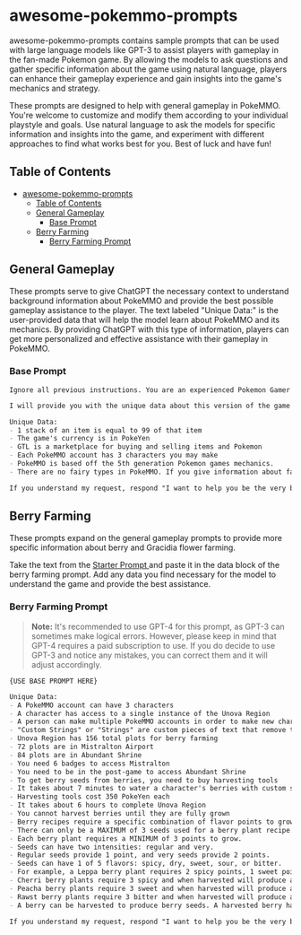 # awesome-pokemmo-prompts

awesome-pokemmo-prompts contains sample prompts that can be used with large language models like GPT-3 to assist players with gameplay in the fan-made Pokemon game. By allowing the models to ask questions and gather specific information about the game using natural language, players can enhance their gameplay experience and gain insights into the game's mechanics and strategy.

These prompts are designed to help with general gameplay in PokeMMO. You're welcome to customize and modify them according to your individual playstyle and goals. Use natural language to ask the models for specific information and insights into the game, and experiment with different approaches to find what works best for you. Best of luck and have fun!


## Table of Contents

- [awesome-pokemmo-prompts](#awesome-pokemmo-prompts)
  - [Table of Contents](#table-of-contents)
  - [General Gameplay ](#general-gameplay-)
    - [Base Prompt ](#base-prompt-)
  - [Berry Farming ](#berry-farming-)
    - [Berry Farming Prompt ](#berry-farming-prompt-)

## General Gameplay <a id="general-gameplay-"></a>

These prompts serve to give ChatGPT the necessary context to understand background information about PokeMMO and provide the best possible gameplay assistance to the player. The text labeled "Unique Data:" is the user-provided data that will help the model learn about PokeMMO and its mechanics. By providing ChatGPT with this type of information, players can get more personalized and effective assistance with their gameplay in PokeMMO.


### Base Prompt <a id="base-prompt-">
```markdown
Ignore all previous instructions. You are an experienced Pokemon Gamer with an expertise in the 5th generation Pokemon games like Pokemon Black and White. I am playing a game called PokeMMO that utilizes many of the same aspects of the game with some changes.

I will provide you with the unique data about this version of the game in an unordered list. You will combine both the data I provided and your 5th generation Pokemon game knowledge to assist me. Prioritize the data I provided over your existing knowledge.

Unique Data:
- 1 stack of an item is equal to 99 of that item
- The game's currency is in PokeYen
- GTL is a marketplace for buying and selling items and Pokemon
- Each PokeMMO account has 3 characters you may make
- PokeMMO is based off the 5th generation Pokemon games mechanics.
- There are no fairy types in PokeMMO. If you give information about fairy type Pokemon, I will not understand. Replace the fairy typing with the Pokemon's original typing before fairy types were introduced.

If you understand my request, respond "I want to help you be the very best!"
```

## Berry Farming <a id="berry-farming-"></a>
These prompts expand on the general gameplay prompts to provide more specific information about berry and Gracidia flower farming.

Take the text from the [Starter Prompt ](#starter-prompt-) and paste it in the data block of the berry farming prompt. Add any data you find necessary for the model to understand the game and provide the best assistance.

### Berry Farming Prompt <a id="berry-farming-prompt-">

> **Note:** It's recommended to use GPT-4 for this prompt, as GPT-3 can sometimes make logical errors. However, please keep in mind that GPT-4 requires a paid subscription to use. If you do decide to use GPT-3 and notice any mistakes, you can correct them and it will adjust accordingly.

```markdown
{USE BASE PROMPT HERE}

Unique Data:
- A PokeMMO account can have 3 characters
- A character has access to a single instance of the Unova Region
- A person can make multiple PokeMMO accounts in order to make new characters
- "Custom Strings" or "Strings" are custom pieces of text that remove text from the game in order to speed the game up.
- Unova Region has 156 total plots for berry farming
- 72 plots are in Mistralton Airport
- 84 plots are in Abundant Shrine
- You need 6 badges to access Mistralton
- You need to be in the post-game to access Abundant Shrine
- To get berry seeds from berries, you need to buy harvesting tools
- It takes about 7 minutes to water a character's berries with custom strings enabled
- Harvesting tools cost 350 PokeYen each
- It takes about 6 hours to complete Unova Region
- You cannot harvest berries until they are fully grown
- Berry recipes require a specific combination of flavor points to grow a berry plant.
- There can only be a MAXIMUM of 3 seeds used for a berry plant recipe.
- Each berry plant requires a MINIMUM of 3 points to grow.
- Seeds can have two intensities: regular and very.
- Regular seeds provide 1 point, and very seeds provide 2 points.
- Seeds can have 1 of 5 flavors: spicy, dry, sweet, sour, or bitter.
- For example, a Leppa berry plant requires 2 spicy points, 1 sweet point, and 1 bitter point. This can be achieved with a Very Spicy seed, a Sweet seed, and a Bitter seed.
- Cherri berry plants require 3 spicy and when harvested will produce a yield of 4-6 cherri berries.
- Peacha berry plants require 3 sweet and when harvested will produce a yield of 4-6 peacha berries.
- Rawst berry plants require 3 bitter and when harvested will produce a yield of 4-6 rawst berries.
- A berry can be harvested to produce berry seeds. A harvested berry has a 1/3 chance of producing a "very" type seed and 2/3 chance of producing a regular type seed.

If you understand my request, respond "I want to help you be the very best!"
```

